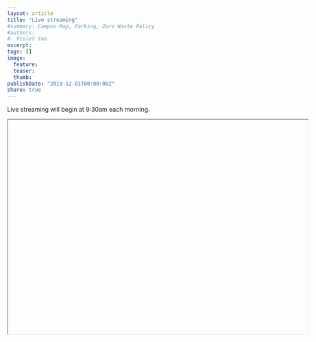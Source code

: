 ```yaml
---
layout: article
title: "Live streaming"
#summary: Campus Map, Parking, Zero Waste Policy
#authors:
#- Violet Yao
excerpt:
tags: []
image:
  feature:
  teaser:
  thumb:
publishDate: "2019-12-01T00:00:00Z"
share: true
---
```


Live streaming will begin at 9:30am each morning.

<iframe url="https://berkeley-haas.hosted.panopto.com/Panopto/Pages/Viewer.aspx?id=12245c2c-f7a3-46d3-82c1-ab170149570c" width="700" height="500"></iframe>
